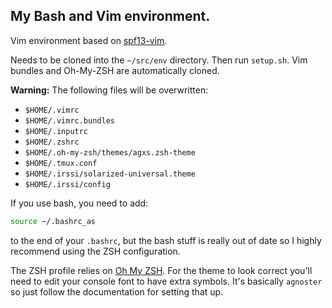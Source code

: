 My Bash and Vim environment.
---

Vim environment based on [spf13-vim](https://github.com/spf13/spf13-vim).

Needs to be cloned into the `~/src/env` directory. Then run `setup.sh`. Vim bundles and Oh-My-ZSH are automatically cloned.

**Warning:** The following files will be overwritten:

* `$HOME/.vimrc`
* `$HOME/.vimrc.bundles`
* `$HOME/.inputrc`
* `$HOME/.zshrc`
* `$HOME/.oh-my-zsh/themes/agxs.zsh-theme`
* `$HOME/.tmux.conf`
* `$HOME/.irssi/solarized-universal.theme`
* `$HOME/.irssi/config`

If you use bash, you need to add:

```bash
source ~/.bashrc_as
```

to the end of your `.bashrc`, but the bash stuff is really out of date so I highly recommend using the ZSH configuration.

The ZSH profile relies on [Oh My ZSH](https://github.com/robbyrussell/oh-my-zsh). For the theme to look correct you'll need to edit your console font to have extra symbols. It's basically `agnoster` so just follow the documentation for setting that up.
